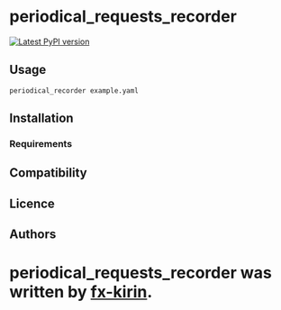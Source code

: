 # periodical_requests_recorder

[![Latest PyPI version](https://img.shields.io/pypi/v/package_name.svg)](https://pypi.python.org/pypi/periodical_requests_recorder)

## Usage

```
periodical_recorder example.yaml
```

## Installation

### Requirements

## Compatibility

## Licence

## Authors

# periodical_requests_recorder was written by [fx-kirin](fx.kirin@gmail.com).

